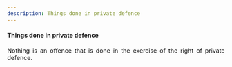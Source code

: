 ```yaml
---
description: Things done in private defence
---
```


#### Things done in private defence
<div style="text-align: justify">

Nothing is an offence that is done in the exercise of the right of private defence.

</div>
